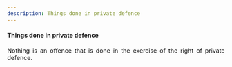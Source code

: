 ```yaml
---
description: Things done in private defence
---
```


#### Things done in private defence
<div style="text-align: justify">

Nothing is an offence that is done in the exercise of the right of private defence.

</div>
